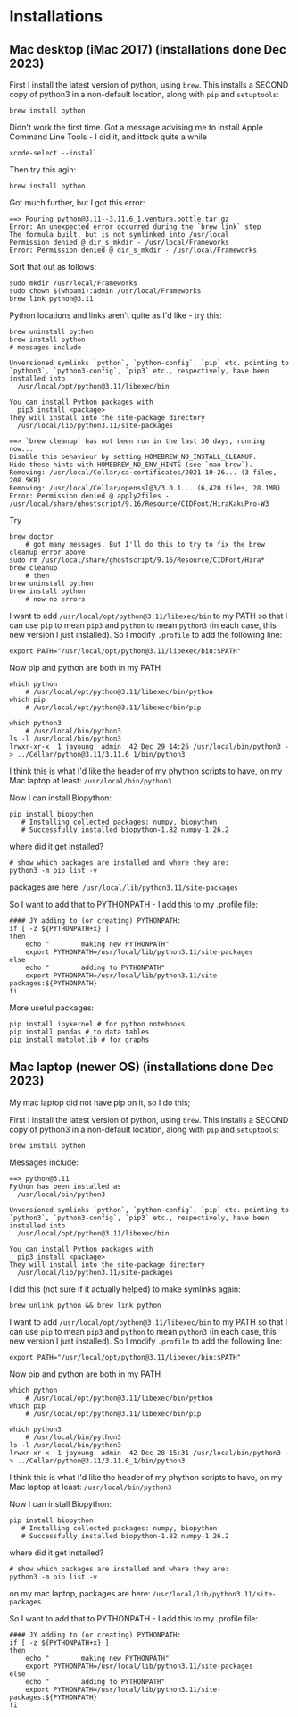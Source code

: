 # Installations

## Mac desktop (iMac 2017) (installations done Dec 2023)

First I install the latest version of python, using `brew`. This installs a SECOND copy of python3 in a non-default location, along with `pip` and `setuptools`:
```
brew install python
```
Didn't work the first time. Got a message advising me to install Apple Command Line Tools  - I did it, and ittook quite a while
```
xcode-select --install
```

Then try this agin: 
```
brew install python
```
Got much further, but I got this error:
```
==> Pouring python@3.11--3.11.6_1.ventura.bottle.tar.gz
Error: An unexpected error occurred during the `brew link` step
The formula built, but is not symlinked into /usr/local
Permission denied @ dir_s_mkdir - /usr/local/Frameworks
Error: Permission denied @ dir_s_mkdir - /usr/local/Frameworks
```
Sort that out as follows:
```
sudo mkdir /usr/local/Frameworks
sudo chown $(whoami):admin /usr/local/Frameworks
brew link python@3.11
```


Python locations and links aren't quite as I'd like - try this:
```
brew uninstall python
brew install python
# messages include

Unversioned symlinks `python`, `python-config`, `pip` etc. pointing to
`python3`, `python3-config`, `pip3` etc., respectively, have been installed into
  /usr/local/opt/python@3.11/libexec/bin

You can install Python packages with
  pip3 install <package>
They will install into the site-package directory
  /usr/local/lib/python3.11/site-packages

==> `brew cleanup` has not been run in the last 30 days, running now...
Disable this behaviour by setting HOMEBREW_NO_INSTALL_CLEANUP.
Hide these hints with HOMEBREW_NO_ENV_HINTS (see `man brew`).
Removing: /usr/local/Cellar/ca-certificates/2021-10-26... (3 files, 208.5KB)
Removing: /usr/local/Cellar/openssl@3/3.0.1... (6,420 files, 28.1MB)
Error: Permission denied @ apply2files - /usr/local/share/ghostscript/9.16/Resource/CIDFont/HiraKakuPro-W3
```

Try 
```
brew doctor
    # got many messages. But I'll do this to try to fix the brew cleanup error above
sudo rm /usr/local/share/ghostscript/9.16/Resource/CIDFont/Hira*
brew cleanup
    # then
brew uninstall python
brew install python
    # now no errors
```


I want to add `/usr/local/opt/python@3.11/libexec/bin` to my PATH so that I can use `pip` to mean `pip3` and `python` to mean `python3` (in each case, this new version I just installed). So I modify `.profile` to add the following line:
```
export PATH="/usr/local/opt/python@3.11/libexec/bin:$PATH"
```

Now pip and python are both in my PATH
```
which python
    # /usr/local/opt/python@3.11/libexec/bin/python
which pip
    # /usr/local/opt/python@3.11/libexec/bin/pip

which python3
    # /usr/local/bin/python3
ls -l /usr/local/bin/python3
lrwxr-xr-x  1 jayoung  admin  42 Dec 29 14:26 /usr/local/bin/python3 -> ../Cellar/python@3.11/3.11.6_1/bin/python3
```

I think this is what I'd like the header of my phython scripts to have, on my Mac laptop at least:
`/usr/local/bin/python3`

Now I can install Biopython:
```
pip install biopython
   # Installing collected packages: numpy, biopython
   # Successfully installed biopython-1.82 numpy-1.26.2
```

where did it get installed?
```
# show which packages are installed and where they are:
python3 -m pip list -v
```

packages are here: `/usr/local/lib/python3.11/site-packages`

So I want to add that to PYTHONPATH - I add this to my .profile file:
```
#### JY adding to (or creating) PYTHONPATH:
if [ -z ${PYTHONPATH+x} ] 
then
    echo "        making new PYTHONPATH"
    export PYTHONPATH=/usr/local/lib/python3.11/site-packages
else
    echo "        adding to PYTHONPATH"
    export PYTHONPATH=/usr/local/lib/python3.11/site-packages:${PYTHONPATH}
fi
```

More useful packages:
```
pip install ipykernel # for python notebooks
pip install pandas # to data tables
pip install matplotlib # for graphs
```




## Mac laptop (newer OS) (installations done Dec 2023)

My mac laptop did not have pip on it, so I do this;

First I install the latest version of python, using `brew`. This installs a SECOND copy of python3 in a non-default location, along with `pip` and `setuptools`:
```
brew install python
```
Messages include:
```
==> python@3.11
Python has been installed as
  /usr/local/bin/python3

Unversioned symlinks `python`, `python-config`, `pip` etc. pointing to
`python3`, `python3-config`, `pip3` etc., respectively, have been installed into
  /usr/local/opt/python@3.11/libexec/bin

You can install Python packages with
  pip3 install <package>
They will install into the site-package directory
  /usr/local/lib/python3.11/site-packages
```

I did this (not sure if it actually helped) to make symlinks again:
```
brew unlink python && brew link python
```

I want to add `/usr/local/opt/python@3.11/libexec/bin` to my PATH so that I can use `pip` to mean `pip3` and `python` to mean `python3` (in each case, this new version I just installed). So I modify `.profile` to add the following line:
```
export PATH="/usr/local/opt/python@3.11/libexec/bin:$PATH"
```

Now pip and python are both in my PATH
```
which python
    # /usr/local/opt/python@3.11/libexec/bin/python
which pip
    # /usr/local/opt/python@3.11/libexec/bin/pip
```

```
which python3
    # /usr/local/bin/python3
ls -l /usr/local/bin/python3
lrwxr-xr-x  1 jayoung  admin  42 Dec 28 15:31 /usr/local/bin/python3 -> ../Cellar/python@3.11/3.11.6_1/bin/python3
```

I think this is what I'd like the header of my phython scripts to have, on my Mac laptop at least:
`/usr/local/bin/python3`

Now I can install Biopython:
```
pip install biopython
   # Installing collected packages: numpy, biopython
   # Successfully installed biopython-1.82 numpy-1.26.2
```

where did it get installed?
```
# show which packages are installed and where they are:
python3 -m pip list -v
```

on my mac laptop, packages are here: `/usr/local/lib/python3.11/site-packages`

So I want to add that to PYTHONPATH - I add this to my .profile file:
```
#### JY adding to (or creating) PYTHONPATH:
if [ -z ${PYTHONPATH+x} ] 
then
    echo "        making new PYTHONPATH"
    export PYTHONPATH=/usr/local/lib/python3.11/site-packages
else
    echo "        adding to PYTHONPATH"
    export PYTHONPATH=/usr/local/lib/python3.11/site-packages:${PYTHONPATH}
fi
```


